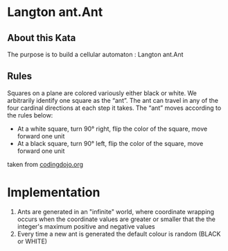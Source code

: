 # Langton ant.Ant
## About this Kata
The purpose is to build a cellular automaton : Langton ant.Ant

## Rules
Squares on a plane are colored variously either black or white. We arbitrarily identify one square as the “ant”. The ant can travel in any of the four cardinal directions at each step it takes. The “ant” moves according to the rules below:

* At a white square, turn 90° right, flip the color of the square, move forward one unit
* At a black square, turn 90° left, flip the color of the square, move forward one unit

taken from [codingdojo.org](http://codingdojo.org/kata/LangtonAnt/)

# Implementation
1. Ants are generated in an "infinite" world, where coordinate wrapping occurs  when the coordinate values are greater or smaller that the the integer's maximum positive and negative values
2. Every time a new ant is generated the default colour is random (BLACK or WHITE) 
